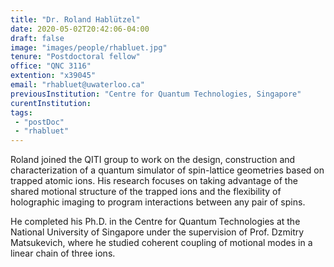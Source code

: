 ```yaml
---
title: "Dr. Roland Hablützel"
date: 2020-05-02T20:42:06-04:00
draft: false
image: "images/people/rhabluet.jpg"
tenure: "Postdoctoral fellow"
office: "QNC 3116"
extention: "x39045"
email: "rhabluet@uwaterloo.ca"
previousInstitution: "Centre for Quantum Technologies, Singapore"
curentInstitution: 
tags:
 - "postDoc"
 - "rhabluet"
---
```


Roland joined the QITI group to work on the design, construction and characterization of a quantum simulator of spin-lattice geometries based on trapped atomic ions. His research focuses on taking advantage of the shared motional structure of the trapped ions and the flexibility of holographic imaging to program interactions between any pair of spins.

He completed his Ph.D. in the Centre for Quantum Technologies at the National University of Singapore under the supervision of Prof. Dzmitry Matsukevich, where he studied coherent coupling of motional modes in a linear chain of three ions.